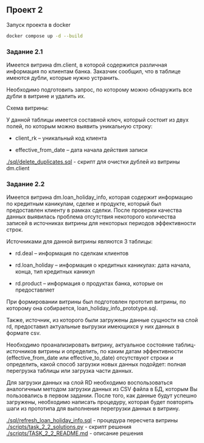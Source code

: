 ## Проект 2

Запуск проекта в docker

```bash
docker compose up -d --build
```

### Задание 2.1

Имеется витрина dm.client, в которой содержится различная информация по клиентам банка. Заказчик сообщил, что в таблице имеются дубли, которые нужно устранить.

Необходимо подготовить запрос, по которому можно обнаружить все дубли в витрине и удалить их.

Схема витрины:

У данной таблицы имеется составной ключ, который состоит из двух полей, по которым можно выявить уникальную строку:

- client_rk – уникальный код клиента

- effective_from_date – дата начала действия записи

[./sql/delete_duplicates.sql](./sql/delete_duplicates.sql) - скрипт для очистки дублей из витрины dm.client

### Задание 2.2

Имеется витрина dm.loan_holiday_info, которая содержит информацию по кредитным каникулам, сделке и продукте, который был предоставлен клиенту в рамках сделки. После проверки качества данных выявилась проблема отсутствия некоторого количества записей в источниках витрины для некоторых периодов эффективности строк.

Источниками для данной витрины являются 3 таблицы:

- rd.deal – информация по сделкам клиентов

- rd.loan_holiday – информация о кредитных каникулах: дата начала, конца, тип кредитных каникул

- rd.product – информация о продуктах банка, которые он предоставляет

При формировании витрины был подготовлен прототип витрины, по которому она собирается, loan_holiday_info_prototype.sql.

Также, источник, из которого были загружены данные сущности на слой rd, предоставил актуальные выгрузки имеющихся у них данных в формате csv.

Необходимо проанализировать витрину, актуальное состояние таблиц-источников витрины и определить, по каким датам эффективности (effective_from_date или effective_to_date) отсутствуют строки и определить, какой способ загрузки новых данных подойдет: полная перегрузка таблицы или загрузка части данных.

Для загрузки данных на слой RD необходимо воспользоваться аналогичным методом загрузки данных из CSV файла в БД, которым Вы пользовались в первом задании. После того, как данные будут успешно загружены, необходимо написать процедуру, которая будет повторять шаги из прототипа для выполнения перегрузки данных в витрину.

[./sql/refresh_loan_holiday_info.sql](./sql/refresh_loan_holiday_info.sql) - процедура пересчета витрины
[./scripts/task_2_2_solutions.py](./scripts/task_2_2_solutions.py) - скрипт решения
[./scripts/TASK_2_2_README.md](./scripts/TASK_2_2_README.md) - описание решения